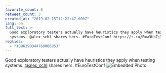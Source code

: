 ```yaml
---
favorite_count: 8
retweet_count: 3
created_at: "2019-02-15T12:22:47.000Z"
lang: en
full_text: >-
  Good exploratory testers actually have heuristics they apply when testing
  systems. @alex_schl shares hers. #EuroTestConf https://t.co/Fmw3Uh7jlx
replies:
  - "1096390344760066053"
---
```


Good exploratory testers actually have heuristics they apply when testing
systems. [@alex_schl](https://twitter.com/alex_schl) shares hers. #EuroTestConf
![Embedded Photo](https://twitter-media-coderbyheart.s3.eu-north-1.amazonaws.com/1096384323434016768-DzcjuXBWoAAmwGV.jpg)
